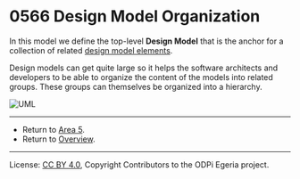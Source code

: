 <!-- SPDX-License-Identifier: CC-BY-4.0 -->
<!-- Copyright Contributors to the ODPi Egeria project. -->

# 0566 Design Model Organization

In this model we define the top-level **Design Model** that
is the anchor for a collection of related
[design model elements](0565-Design-Model-Elements.md).

Design models can get quite large so it helps the software architects and
developers to be able to organize the content of the models into
related groups.  These groups can themselves be organized into a hierarchy.

![UML](0566-Design-Model-Organization.png#pagewidth)

---

* Return to [Area 5](Area-5-models.md).
* Return to [Overview](.).

----
License: [CC BY 4.0](https://creativecommons.org/licenses/by/4.0/),
Copyright Contributors to the ODPi Egeria project.